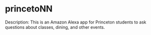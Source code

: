 # princetoNN

Description: This is an Amazon Alexa app for Princeton students to ask questions about classes, dining, and other events.
